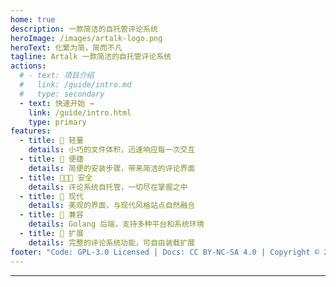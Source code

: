 ```yaml
---
home: true
description: 一款简洁的自托管评论系统
heroImage: /images/artalk-logo.png
heroText: 化繁为简，简而不凡
tagline: Artalk 一款简洁的自托管评论系统
actions:
  # - text: 项目介绍
  #   link: /guide/intro.md
  #   type: secondary
  - text: 快速开始 →
    link: /guide/intro.html
    type: primary
features:
  - title: 🍃 轻量
    details: 小巧的文件体积，迅速响应每一次交互
  - title: 🐳 便捷
    details: 简便的安装步骤，带来简洁的评论界面
  - title: 👨‍👧‍👦 安全
    details: 评论系统自托管，一切尽在掌握之中
  - title: 🌇 现代
    details: 美观的界面，与现代风格站点自然融合
  - title: 🍱 兼容
    details: Golang 后端，支持多种平台和系统环境
  - title: 🌊 扩展
    details: 完整的评论系统功能，可自由装载扩展
footer: "Code: GPL-3.0 Licensed | Docs: CC BY-NC-SA 4.0 | Copyright © 2018-2021 Artalk"
---
```


---

<LatestVersion />

<!-- Artalk -->
<div style="margin: 2.5rem auto;padding: 1rem 0;">
  <Artalk />
</div>

